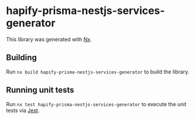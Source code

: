 # hapify-prisma-nestjs-services-generator

This library was generated with [Nx](https://nx.dev).

## Building

Run `nx build hapify-prisma-nestjs-services-generator` to build the library.

## Running unit tests

Run `nx test hapify-prisma-nestjs-services-generator` to execute the unit tests
via [Jest](https://jestjs.io).
